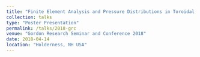 ```yaml
---
title: "Finite Element Analysis and Pressure Distributions in Toroidal Diamond Anvils in Multi-megabar Experiments"
collection: talks
type: "Poster Presentation"
permalink: /talks/2018-grc
venue: "Gordon Research Seminar and Conference 2018"
date: 2018-04-14
location: "Holderness, NH USA"
---
```

